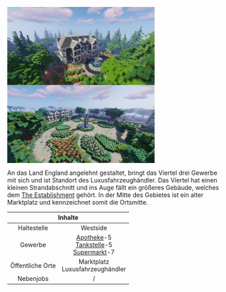 
<img align="left" width="340" eight="340" src="../../../assets/image/gebiete/Westside2.png"> <img align="center" width="340" eight="340" src="../../../assets/image/gebiete/Westside3.png">





An das Land England angelehnt gestaltet, bringt das Viertel drei Gewerbe mit sich und ist Standort des Luxusfahrzeughändler.  Das Viertel hat einen kleinen Strandabschnitt und ins Auge fällt ein größeres Gebäude, welches dem [The Establishment](../../pages/fraktionen/establishment.md) gehört. In der Mitte des Gebietes ist ein alter Marktplatz und kennzeichnet somit die Ortsmitte. 

<table>
  <thead>
    <tr>
      <th colspan=2 align="center">Inhalte</th>
    </tr>
  </thead>
  <tbody>
    <tr>
      <td align="center">Haltestelle</td>
      <td align="center">Westside</td>
    </tr>
    <tr>
      <td align="center">Gewerbe</td>
      <td align="center"><a href="../../biz/apotheke.md">Apotheke</a>-5 <br> <a href="../../biz/tankstelle.md">Tankstelle</a>-5 <br> <a href="../../biz/supermarkt.md">Supermarkt</a>-7</td>
    </tr>
    <tr>
      <td align="center">Öffentliche Orte</td>
      <td align="center">Marktplatz <br> Luxusfahrzeughändler</td>
    </tr>
    <tr>
      <td align="center">Nebenjobs</td>
      <td align="center">/</td>
    </tr>
  </tbody>
</table>



